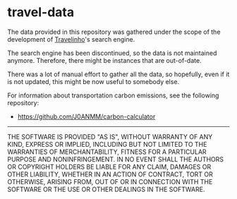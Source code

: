 # travel-data

The data provided in this repository was gathered under the scope of the development of [Travelinho](https://www.travelinho.com)'s search engine.

The search engine has been discontinued, so the data is not maintained anymore. Therefore, there might be instances that are out-of-date. 

There was a lot of manual effort to gather all the data, so hopefully, even if it is not updated, this might be now useful to somebody else.

For information about transportation carbon emissions, see the following repository:
* https://github.com/J0ANMM/carbon-calculator

---

THE SOFTWARE IS PROVIDED "AS IS", WITHOUT WARRANTY OF ANY KIND, EXPRESS OR IMPLIED, INCLUDING BUT NOT LIMITED TO THE WARRANTIES OF MERCHANTABILITY, FITNESS FOR A PARTICULAR PURPOSE AND NONINFRINGEMENT. IN NO EVENT SHALL THE AUTHORS OR COPYRIGHT HOLDERS BE LIABLE FOR ANY CLAIM, DAMAGES OR OTHER LIABILITY, WHETHER IN AN ACTION OF CONTRACT, TORT OR OTHERWISE, ARISING FROM, OUT OF OR IN CONNECTION WITH THE SOFTWARE OR THE USE OR OTHER DEALINGS IN THE SOFTWARE.
